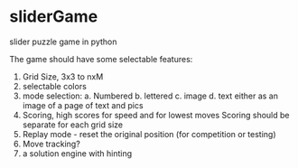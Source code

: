 # sliderGame
slider puzzle game in python

The game should have some selectable features:
1. Grid Size, 3x3 to nxM
2. selectable colors
3. mode selection:
  a. Numbered
  b. lettered
  c. image
  d. text either as an image of a page of text and pics
4. Scoring, high scores for speed and for lowest moves 
  Scoring should be separate for each grid size
5. Replay mode - reset the original position (for competition or testing)  
6. Move tracking?
7. a solution engine with hinting






